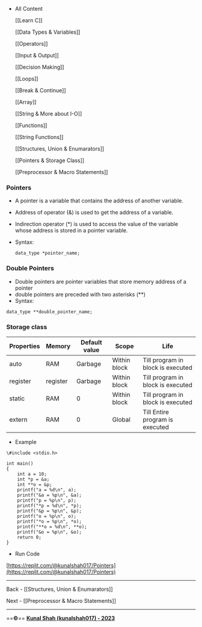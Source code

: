 - All Content
    
    [[Learn C]]
    
    [[Data Types & Variables]]
    
    [[Operators]]
    
    [[Input & Output]]
    
    [[Decision Making]]
    
    [[Loops]]
    
    [[Break & Continue]]
    
    [[Array]]
    
    [[String & More about I-O]]
    
    [[Functions]]
    
    [[String Functions]]
    
    [[Structures, Union & Enumarators]]
    
    [[Pointers & Storage Class]]
    
    [[Preprocessor & Macro Statements]]
    

### Pointers

- A pointer is a variable that contains the address of another variable.
- Address of operator (&) is used to get the address of a variable.
- Indirection operator (*) is used to access the value of the variable whose address is stored in a pointer variable.
- Syntax:
    
    ```
    data_type *pointer_name;
    ```
    

### Double Pointers

- Double pointers are pointer variables that store memory address of a pointer
- double pointers are preceded with two asterisks (**)
- Syntax:

```
data_type **double_pointer_name;
```

### Storage class

|Properties|Memory|Default value|Scope|Life|
|---|---|---|---|---|
|auto|RAM|Garbage|Within block|Till program in block is executed|
|register|register|Garbage|Within block|Till program in block is executed|
|static|RAM|0|Within block|Till program in block is executed|
|extern|RAM|0|Global|Till Entire program is executed|

  

  

- Example

```
\#include <stdio.h>

int main()
{
    int a = 10;
    int *p = &a;
    int **o = &p;
    printf("a = %d\n", a);
    printf("&a = %p\n", &a);
    printf("p = %p\n", p);
    printf("*p = %d\n", *p);
    printf("&p = %p\n", &p);
    printf("o = %p\n", o);
    printf("*o = %p\n", *o);
    printf("**o = %d\n", **o);
    printf("&o = %p\n", &o);
    return 0;
}
```

- Run Code

[https://replit.com/@kunalshah017/Pointers](https://replit.com/@kunalshah017/Pointers)

---

Back - [[Structures, Union & Enumarators]]

Next - [[Preprocessor & Macro Statements]]

---

==**©️**== [**Kunal Shah (kunalshah017) - 2023**](https://kunalshah017.vercel.app/)